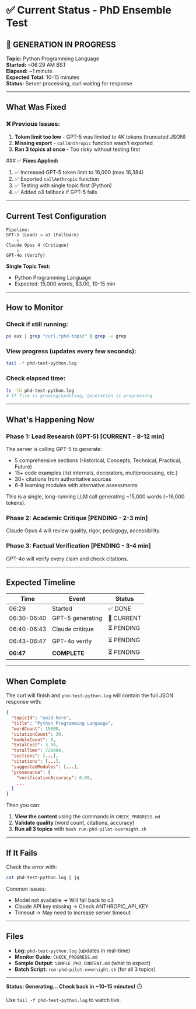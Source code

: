 # ✅ Current Status - PhD Ensemble Test

## **🔄 GENERATION IN PROGRESS**

**Topic:** Python Programming Language  
**Started:** ~06:29 AM BST  
**Elapsed:** ~1 minute  
**Expected Total:** 10-15 minutes  
**Status:** Server processing, curl waiting for response  

---

## **What Was Fixed**

### ❌ **Previous Issues:**
1. **Token limit too low** - GPT-5 was limited to 4K tokens (truncated JSON)
2. **Missing export** - `callAnthropic` function wasn't exported
3. **Ran 3 topics at once** - Too risky without testing first

###​ ✅ **Fixes Applied:**
1. ✅ Increased GPT-5 token limit to 16,000 (max 16,384)
2. ✅ Exported `callAnthropic` function
3. ✅ Testing with single topic first (Python)
4. ✅ Added o3 fallback if GPT-5 fails

---

## **Current Test Configuration**

```
Pipeline:
GPT-5 (Lead) → o3 (Fallback)
    ↓
Claude Opus 4 (Critique)
    ↓
GPT-4o (Verify)
```

**Single Topic Test:**
- Python Programming Language
- Expected: 15,000 words, $3.00, 10-15 min

---

## **How to Monitor**

### **Check if still running:**
```bash
ps aux | grep "curl.*phd-topic" | grep -v grep
```

### **View progress (updates every few seconds):**
```bash
tail -f phd-test-python.log
```

### **Check elapsed time:**
```bash
ls -lh phd-test-python.log
# If file is growing/updating, generation is progressing
```

---

## **What's Happening Now**

### **Phase 1: Lead Research (GPT-5)** [CURRENT - 8-12 min]
The server is calling GPT-5 to generate:
- 5 comprehensive sections (Historical, Concepts, Technical, Practical, Future)
- 15+ code examples (list internals, decorators, multiprocessing, etc.)
- 30+ citations from authoritative sources
- 6-8 learning modules with alternative assessments

This is a single, long-running LLM call generating ~15,000 words (~16,000 tokens).

### **Phase 2: Academic Critique** [PENDING - 2-3 min]
Claude Opus 4 will review quality, rigor, pedagogy, accessibility.

### **Phase 3: Factual Verification** [PENDING - 3-4 min]
GPT-4o will verify every claim and check citations.

---

## **Expected Timeline**

| Time | Event | Status |
|------|-------|--------|
| 06:29 | Started | ✅ DONE |
| 06:30-06:40 | GPT-5 generating | 🔄 CURRENT |
| 06:40-06:43 | Claude critique | ⏳ PENDING |
| 06:43-06:47 | GPT-4o verify | ⏳ PENDING |
| **06:47** | **COMPLETE** | ⏳ PENDING |

---

## **When Complete**

The curl will finish and `phd-test-python.log` will contain the full JSON response with:

```json
{
  "topicId": "uuid-here",
  "title": "Python Programming Language",
  "wordCount": 15000,
  "citationCount": 30,
  "moduleCount": 8,
  "totalCost": 3.50,
  "totalTime": 720000,
  "sections": [...],
  "citations": [...],
  "suggestedModules": [...],
  "provenance": {
    "verificationAccuracy": 0.98,
    ...
  }
}
```

Then you can:
1. **View the content** using the commands in `CHECK_PROGRESS.md`
2. **Validate quality** (word count, citations, accuracy)
3. **Run all 3 topics** with `bash run-phd-pilot-overnight.sh`

---

## **If It Fails**

Check the error with:
```bash
cat phd-test-python.log | jq
```

Common issues:
- Model not available → Will fall back to o3
- Claude API key missing → Check ANTHROPIC_API_KEY
- Timeout → May need to increase server timeout

---

## **Files**

- **Log:** `phd-test-python.log` (updates in real-time)
- **Monitor Guide:** `CHECK_PROGRESS.md`
- **Sample Output:** `SAMPLE_PHD_CONTENT.md` (what to expect)
- **Batch Script:** `run-phd-pilot-overnight.sh` (for all 3 topics)

---

**Status: Generating... Check back in ~10-15 minutes!** ⏱️

Use `tail -f phd-test-python.log` to watch live.

